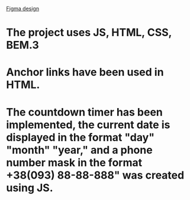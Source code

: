 [Figma design](https://www.figma.com/design/aHYsFObFg5P0Ycwd2uyFAn/test?node-id=0-1&node-type=canvas&t=RFRhHxlBkujU8Pqo-0)
# The project uses JS, HTML, CSS, BEM.3
# Anchor links have been used in HTML.
# The countdown timer has been implemented, the current date is displayed in the format "day" "month" "year," and a phone number mask in the format +38(093) 88-88-888" was created using JS.
